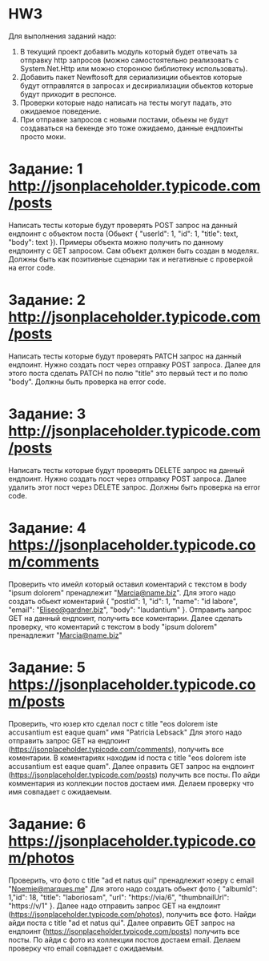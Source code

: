 # HW3

Для выполнения заданий надо:
1. В текущий проект добавить модуль который будет отвечать за отправку http запросов (можно самостоятельно реализовать с System.Net.Http или можно сторонюю библиотеку использовать). 
2. Добавить пакет Newftosoft для сериализиции обьектов которые будут отправлятся в запросах и десириализации обьектов которые будут приходит в респонсе.
3. Проверки которые надо написать на тесты могут падать, это ожидаемое поведение. 
4. При отправке запросов с новыми постами, обьекы не будут создаваться на бекенде это тоже ожидаемо, данные ендпоинты просто моки.  

# Задание: 1 http://jsonplaceholder.typicode.com/posts
Написать тесты которые будут проверять POST запрос на данный ендпоинт с объектом поста (Обьект { "userId": 1, "id": 1, "title": text, "body": text }). 
Примеры объекта можно получить по данному ендпоинту с GET запросом. Сам объект должен быть создан в моделях. 
Должны быть как позитивные сценарии так и негативные с проверкой на error code.

# Задание: 2 http://jsonplaceholder.typicode.com/posts
Написать тесты которые будут проверять PATCH запрос на данный ендпоинт. 
Нужно создать пост через отправку POST запроса. 
Далее для этого поста сделать PATCH по полю "title" это первый тест и по полю "body".
Должны быть проверка на error code.

# Задание: 3 http://jsonplaceholder.typicode.com/posts
Написать тесты которые будут проверять DELETE запрос на данный ендпоинт. 
Нужно создать пост через отправку POST запроса. 
Далее удалить этот пост через DELETE запрос. 
Должны быть проверка на error code.

# Задание: 4 https://jsonplaceholder.typicode.com/comments
Проверить что имейл который оставил коментарий с текстом в body "ipsum dolorem" пренадлежит "Marcia@name.biz". 
Для этого надо создать обьект коментарий { "postId": 1, "id": 1, "name": "id labore", "email": "Eliseo@gardner.biz", "body": "laudantium" }. 
Отправить запрос GET на данный ендпоинт, получить все коментарии. 
Далее сделать проверку, что  коментарий с текстом в body "ipsum dolorem" пренадлежит "Marcia@name.biz" 

# Задание: 5 https://jsonplaceholder.typicode.com/posts
Проверить, что юзер кто сделал пост с title "eos dolorem iste accusantium est eaque quam" имя "Patricia Lebsack"
Для этого надо отправить запрос GET на ендпоинт (https://jsonplaceholder.typicode.com/comments), получить все коментарии. 
В коментариях находим id поста с title "eos dolorem iste accusantium est eaque quam".
Далее оправить GET запрос на ендпоинт (https://jsonplaceholder.typicode.com/posts) получить все посты.
По айди комментария из коллекции постов достаем имя. 
Делаем проверку что имя совпадает с ожидаемым.

# Задание: 6 https://jsonplaceholder.typicode.com/photos
Проверить, что фото с title "ad et natus qui" пренадлежит юзеру с email "Noemie@marques.me"
Для этого надо создать обьект фото { "albumId": 1,"id": 18, "title": "laboriosam", "url": "https://via/6", "thumbnailUrl": "https://v/1" }. 
Далее надо отправить запрос GET на ендпоинт (https://jsonplaceholder.typicode.com/photos), получить все фото. 
Найди айди поста с title "ad et natus qui".
Далее оправить GET запрос на ендпоинт (https://jsonplaceholder.typicode.com/posts) получить все посты.
По айди с фото из коллекции постов достаем email. 
Делаем проверку что email совпадает с ожидаемым.
